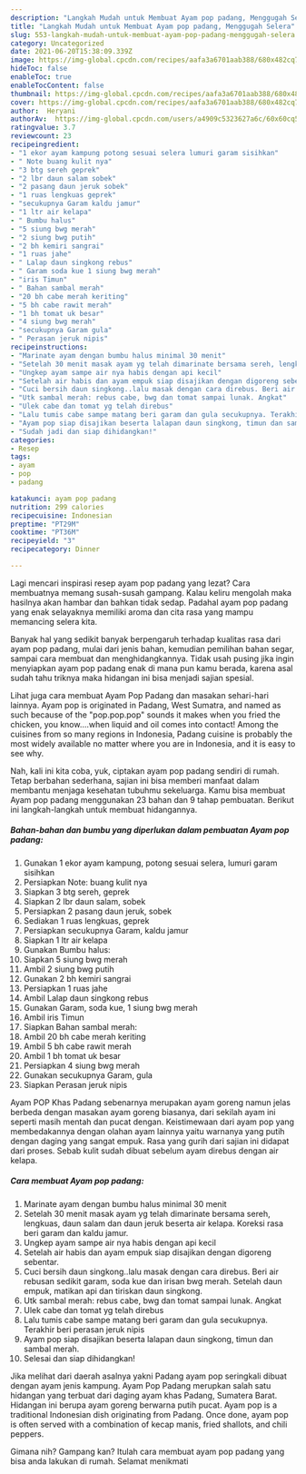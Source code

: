 ```yaml
---
description: "Langkah Mudah untuk Membuat Ayam pop padang, Menggugah Selera"
title: "Langkah Mudah untuk Membuat Ayam pop padang, Menggugah Selera"
slug: 553-langkah-mudah-untuk-membuat-ayam-pop-padang-menggugah-selera
category: Uncategorized
date: 2021-06-20T15:38:09.339Z
image: https://img-global.cpcdn.com/recipes/aafa3a6701aab388/680x482cq70/ayam-pop-padang-foto-resep-utama.jpg
hideToc: false
enableToc: true
enableTocContent: false
thumbnail: https://img-global.cpcdn.com/recipes/aafa3a6701aab388/680x482cq70/ayam-pop-padang-foto-resep-utama.jpg
cover: https://img-global.cpcdn.com/recipes/aafa3a6701aab388/680x482cq70/ayam-pop-padang-foto-resep-utama.jpg
author:  Heryani
authorAv:  https://img-global.cpcdn.com/users/a4909c5323627a6c/60x60cq50/avatar.jpg
ratingvalue: 3.7
reviewcount: 23
recipeingredient:
- "1 ekor ayam kampung potong sesuai selera lumuri garam sisihkan"
- " Note buang kulit nya"
- "3 btg sereh geprek"
- "2 lbr daun salam sobek"
- "2 pasang daun jeruk sobek"
- "1 ruas lengkuas geprek"
- "secukupnya Garam kaldu jamur"
- "1 ltr air kelapa"
- " Bumbu halus"
- "5 siung bwg merah"
- "2 siung bwg putih"
- "2 bh kemiri sangrai"
- "1 ruas jahe"
- " Lalap daun singkong rebus"
- " Garam soda kue 1 siung bwg merah"
- "iris Timun"
- " Bahan sambal merah"
- "20 bh cabe merah keriting"
- "5 bh cabe rawit merah"
- "1 bh tomat uk besar"
- "4 siung bwg merah"
- "secukupnya Garam gula"
- " Perasan jeruk nipis"
recipeinstructions:
- "Marinate ayam dengan bumbu halus minimal 30 menit"
- "Setelah 30 menit masak ayam yg telah dimarinate bersama sereh, lengkuas, daun salam dan daun jeruk beserta air kelapa. Koreksi rasa beri garam dan kaldu jamur."
- "Ungkep ayam sampe air nya habis dengan api kecil"
- "Setelah air habis dan ayam empuk siap disajikan dengan digoreng sebentar."
- "Cuci bersih daun singkong..lalu masak dengan cara direbus. Beri air rebusan sedikit garam, soda kue dan irisan bwg merah. Setelah daun empuk, matikan api dan tiriskan daun singkong."
- "Utk sambal merah: rebus cabe, bwg dan tomat sampai lunak. Angkat"
- "Ulek cabe dan tomat yg telah direbus"
- "Lalu tumis cabe sampe matang beri garam dan gula secukupnya. Terakhir beri perasan jeruk nipis"
- "Ayam pop siap disajikan beserta lalapan daun singkong, timun dan sambal merah."
- "Sudah jadi dan siap dihidangkan!"
categories:
- Resep
tags:
- ayam
- pop
- padang

katakunci: ayam pop padang 
nutrition: 299 calories
recipecuisine: Indonesian
preptime: "PT29M"
cooktime: "PT36M"
recipeyield: "3"
recipecategory: Dinner

---
```



Lagi mencari inspirasi resep ayam pop padang yang lezat? Cara membuatnya memang susah-susah gampang. Kalau keliru mengolah maka hasilnya akan hambar dan bahkan tidak sedap. Padahal ayam pop padang yang enak selayaknya memiliki aroma dan cita rasa yang mampu memancing selera kita.


Banyak hal yang sedikit banyak berpengaruh terhadap kualitas rasa dari ayam pop padang, mulai dari jenis bahan, kemudian pemilihan bahan segar, sampai cara membuat dan menghidangkannya. Tidak usah pusing jika ingin menyiapkan ayam pop padang enak di mana pun kamu berada, karena asal sudah tahu triknya maka hidangan ini bisa menjadi sajian spesial.

Lihat juga cara membuat Ayam Pop Padang dan masakan sehari-hari lainnya. Ayam pop is originated in Padang, West Sumatra, and named as such because of the &#34;pop.pop.pop&#34; sounds it makes when you fried the chicken, you know….when liquid and oil comes into contact! Among the cuisines from so many regions in Indonesia, Padang cuisine is probably the most widely available no matter where you are in Indonesia, and it is easy to see why.


Nah, kali ini kita coba, yuk, ciptakan ayam pop padang sendiri di rumah. Tetap berbahan sederhana, sajian ini bisa memberi manfaat dalam membantu menjaga kesehatan tubuhmu sekeluarga. Kamu bisa membuat Ayam pop padang menggunakan 23 bahan dan 9 tahap pembuatan. Berikut ini langkah-langkah untuk membuat hidangannya.

<!--inarticleads1-->

##### Bahan-bahan dan bumbu yang diperlukan dalam pembuatan Ayam pop padang:

1. Gunakan 1 ekor ayam kampung, potong sesuai selera, lumuri garam sisihkan
1. Persiapkan  Note: buang kulit nya
1. Siapkan 3 btg sereh, geprek
1. Siapkan 2 lbr daun salam, sobek
1. Persiapkan 2 pasang daun jeruk, sobek
1. Sediakan 1 ruas lengkuas, geprek
1. Persiapkan secukupnya Garam, kaldu jamur
1. Siapkan 1 ltr air kelapa
1. Gunakan  Bumbu halus:
1. Siapkan 5 siung bwg merah
1. Ambil 2 siung bwg putih
1. Gunakan 2 bh kemiri sangrai
1. Persiapkan 1 ruas jahe
1. Ambil  Lalap daun singkong rebus
1. Gunakan  Garam, soda kue, 1 siung bwg merah
1. Ambil iris Timun
1. Siapkan  Bahan sambal merah:
1. Ambil 20 bh cabe merah keriting
1. Ambil 5 bh cabe rawit merah
1. Ambil 1 bh tomat uk besar
1. Persiapkan 4 siung bwg merah
1. Gunakan secukupnya Garam, gula
1. Siapkan  Perasan jeruk nipis


Ayam POP Khas Padang sebenarnya merupakan ayam goreng namun jelas berbeda dengan masakan ayam goreng biasanya, dari sekilah ayam ini seperti masih mentah dan pucat dengan. Keistimewaan dari ayam pop yang membedakannya dengan olahan ayam lainnya yaitu warnanya yang putih dengan daging yang sangat empuk. Rasa yang gurih dari sajian ini didapat dari proses. Sebab kulit sudah dibuat sebelum ayam direbus dengan air kelapa. 

<!--inarticleads2-->

##### Cara membuat Ayam pop padang:

1. Marinate ayam dengan bumbu halus minimal 30 menit
1. Setelah 30 menit masak ayam yg telah dimarinate bersama sereh, lengkuas, daun salam dan daun jeruk beserta air kelapa. Koreksi rasa beri garam dan kaldu jamur.
1. Ungkep ayam sampe air nya habis dengan api kecil
1. Setelah air habis dan ayam empuk siap disajikan dengan digoreng sebentar.
1. Cuci bersih daun singkong..lalu masak dengan cara direbus. Beri air rebusan sedikit garam, soda kue dan irisan bwg merah. Setelah daun empuk, matikan api dan tiriskan daun singkong.
1. Utk sambal merah: rebus cabe, bwg dan tomat sampai lunak. Angkat
1. Ulek cabe dan tomat yg telah direbus
1. Lalu tumis cabe sampe matang beri garam dan gula secukupnya. Terakhir beri perasan jeruk nipis
1. Ayam pop siap disajikan beserta lalapan daun singkong, timun dan sambal merah.
1. Selesai dan siap dihidangkan!

Jika melihat dari daerah asalnya yakni Padang ayam pop seringkali dibuat dengan ayam jenis kampung. Ayam Pop Padang merupkan salah satu hidangan yang terbuat dari daging ayam khas Padang, Sumatera Barat. Hidangan ini berupa ayam goreng berwarna putih pucat. Ayam pop is a traditional Indonesian dish originating from Padang. Once done, ayam pop is often served with a combination of kecap manis, fried shallots, and chili peppers. 

Gimana nih? Gampang kan? Itulah cara membuat ayam pop padang yang bisa anda lakukan di rumah. Selamat menikmati
